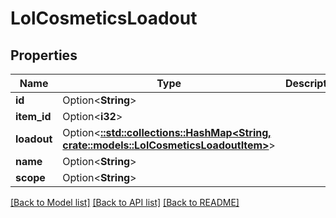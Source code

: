 # LolCosmeticsLoadout

## Properties

Name | Type | Description | Notes
------------ | ------------- | ------------- | -------------
**id** | Option<**String**> |  | [optional]
**item_id** | Option<**i32**> |  | [optional]
**loadout** | Option<[**::std::collections::HashMap<String, crate::models::LolCosmeticsLoadoutItem>**](LolCosmeticsLoadoutItem.md)> |  | [optional]
**name** | Option<**String**> |  | [optional]
**scope** | Option<**String**> |  | [optional]

[[Back to Model list]](../README.md#documentation-for-models) [[Back to API list]](../README.md#documentation-for-api-endpoints) [[Back to README]](../README.md)


